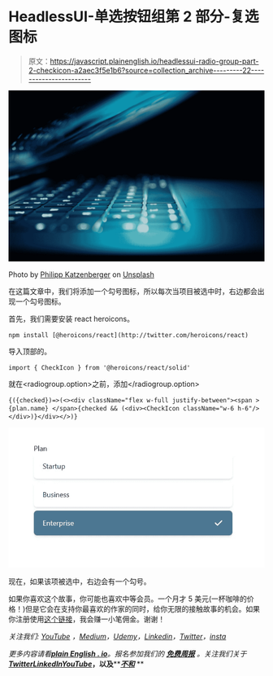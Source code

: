 # HeadlessUI-单选按钮组第 2 部分-复选图标

> 原文：<https://javascript.plainenglish.io/headlessui-radio-group-part-2-checkicon-a2aec3f5e1b6?source=collection_archive---------22----------------------->

![](img/5e4480ed0c1c15a805320f4639511ffc.png)

Photo by [Philipp Katzenberger](https://unsplash.com/@fantasyflip?utm_source=medium&utm_medium=referral) on [Unsplash](https://unsplash.com?utm_source=medium&utm_medium=referral)

在这篇文章中，我们将添加一个勾号图标，所以每次当项目被选中时，右边都会出现一个勾号图标。

首先，我们需要安装 react heroicons。

```
npm install [@heroicons/react](http://twitter.com/heroicons/react)
```

导入顶部的<checkicon>。</checkicon>

```
import { CheckIcon } from '@heroicons/react/solid'
```

就在<radiogroup.option>之前，添加</radiogroup.option>

```
{({checked})=>(<><div className="flex w-full justify-between"><span >{plan.name} </span>{checked && (<div><CheckIcon className="w-6 h-6"/></div>)}</div></>)}
```

![](img/07e3a13eb3f8db9043f9c92546403ae6.png)

现在，如果该项被选中，右边会有一个勾号。

如果你喜欢这个故事，你可能也喜欢中等会员。一个月才 5 美元(一杯咖啡的价格！)但是它会在支持你最喜欢的作家的同时，给你无限的接触故事的机会。如果你注册使用[这个链接](https://ckmobile.medium.com/membership)，我会赚一小笔佣金。谢谢！

*关注我们:* [*YouTube*](https://www.youtube.com/channel/UCu4-4FnutvSHVo9WHvq80Ww?sub_confirmation=1) *，*[*Medium*](https://ckmobile.medium.com/)*，*[*Udemy*](https://www.udemy.com/user/cyruschan2/)*，*[*Linkedin*](https://www.linkedin.com/company/ckmobi/)*，*[*Twitter*](https://twitter.com/ckmobilejavasc1)*，*[*insta*](https://www.instagram.com/ckmobile8050)

*更多内容请看*[***plain English . io***](https://plainenglish.io/)*。报名参加我们的* [***免费周报***](http://newsletter.plainenglish.io/) *。关注我们关于*[***Twitter***](https://twitter.com/inPlainEngHQ)[***LinkedIn***](https://www.linkedin.com/company/inplainenglish/)*[***YouTube***](https://www.youtube.com/channel/UCtipWUghju290NWcn8jhyAw)***，以及****[***不和***](https://discord.gg/GtDtUAvyhW) **